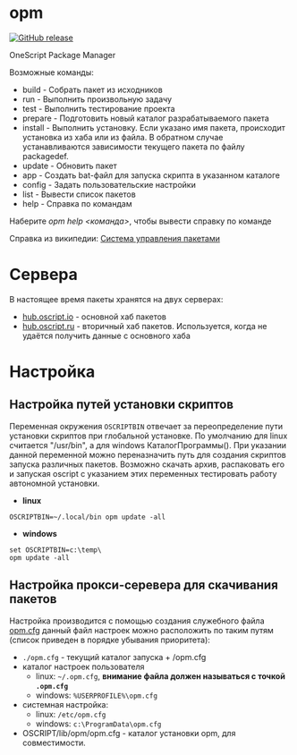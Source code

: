 # opm
[![GitHub release](https://img.shields.io/github/release/oscript-library/opm.svg)](https://github.com/oscript-library/opm/releases)

OneScript Package Manager

Возможные команды:
- build    - Собрать пакет из исходников
- run      - Выполнить произвольную задачу
- test     - Выполнить тестирование проекта
- prepare  - Подготовить новый каталог разрабатываемого пакета
- install  - Выполнить установку. Если указано имя пакета, происходит установка из хаба или из файла. В обратном случае устанавливаются зависимости текущего пакета по файлу packagedef.
- update   - Обновить пакет
- app      - Создать bat-файл для запуска скрипта в указанном каталоге
- config   - Задать пользовательские настройки
- list     - Вывести список пакетов
- help     - Справка по командам
 
Наберите *opm help <команда>*, чтобы вывести справку по команде

Справка из википедии: [Система управления пакетами](https://ru.wikipedia.org/wiki/%D0%A1%D0%B8%D1%81%D1%82%D0%B5%D0%BC%D0%B0_%D1%83%D0%BF%D1%80%D0%B0%D0%B2%D0%BB%D0%B5%D0%BD%D0%B8%D1%8F_%D0%BF%D0%B0%D0%BA%D0%B5%D1%82%D0%B0%D0%BC%D0%B8)

# Сервера
В настоящее время пакеты хранятся на двух серверах:
- [hub.oscript.io](http://hub.oscript.io/download) - основной хаб пакетов
- [hub.oscript.ru](http://hub.oscript.ru/download) - вторичный хаб пакетов. Используется, когда не удаётся получить данные с основного хаба

# Настройка

## Настройка путей установки скриптов
Переменная окружения ```OSCRIPTBIN``` отвечает за переопределение пути установки скриптов при глобальной установке. По умолчанию для linux считается "/usr/bin", а для windows КаталогПрограммы(). 
При указании данной переменной можно переназначить путь для создания скриптов запуска различных пакетов. Возможно скачать архив, распаковать его и запуская oscript с указанием этих переменных тестировать работу автономной установки. 
- **linux** 
```
OSCRIPTBIN=~/.local/bin opm update -all
```
- **windows** 
```
set OSCRIPTBIN=c:\temp\ 
opm update -all
```

## Настройка прокси-серевера для скачивания пакетов

Настройка производится с помощью создания служебного файла [opm.cfg](./tests/fixtures/opm.cfg) данный файл настроек можно расположить по таким путям (список приведен в порядке убывания приоритета):
 - ```./opm.cfg``` - текущий каталог запуска + /opm.cfg
 - каталог настроек пользователя
    - linux: ```~/.opm.cfg```, **внимание файла должен называться с точкой ```.opm.cfg```**
    - windows: ```%USERPROFILE%\opm.cfg```
 - системная настройка:
    - linux: ```/etc/opm.cfg```
    - windows: ```c:\ProgramData\opm.cfg```
- OSCRIPT/lib/opm/opm.cfg - каталог установки opm, для совместимости.


